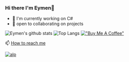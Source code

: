 ### Hi there I'm Eymen👋
- 🔭 I'm currently working on C#
- 👯 open to collaborating on projects






![Eymen's github stats](https://github-readme-stats.vercel.app/api/?username=eymenefealtun&show_icons=true)
![Top Langs](https://github-readme-stats.vercel.app/api/top-langs/?username=eymenefealtun&layout=compact)
[!["Buy Me A Coffee"](https://www.buymeacoffee.com/assets/img/custom_images/orange_img.png)](https://www.buymeacoffee.com/altuneymenefe)


📫 [How to reach me](https://linktr.ee/eymenefealtun)

[<img src="https://komarev.com/ghpvc/?username=eymenefealtun&label=Profile%20views&color=0e75b6&style=flat" alt="alp" />](https://github.com/eymenefealtun/WebsiteClicker)



<!--
**XleRach/Xlerach** is a ✨ _special_ ✨ repository because its `README.md` (this file) appears on your GitHub profile.

Here are some ideas to get you started:

- 🔭 I’m currently working on ...
- 🌱 I’m currently learning ...
- 👯 I’m looking to collaborate on ...
- 🤔 I’m looking for help with ...
- 💬 Ask me about ...
- 📫 How to reach me: ...
- 😄 Pronouns: ...
- ⚡ Fun fact: ...
-->
